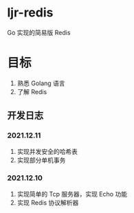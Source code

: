 # ljr-redis

Go 实现的简易版 Redis

# 目标

1. 熟悉 Golang 语言
2. 了解 Redis

## 开发日志

### 2021.12.11

1. 实现并发安全的哈希表
2. 实现部分单机事务

### 2021.12.10

1. 实现简单的 Tcp 服务器，实现 Echo 功能
2. 实现 Redis 协议解析器